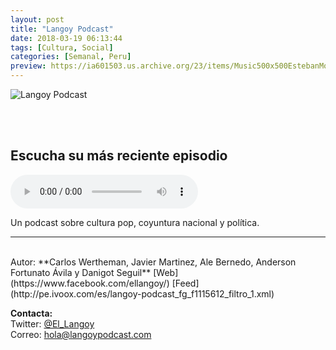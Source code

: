 ```yaml
---
layout: post
title: "Langoy Podcast"
date: 2018-03-19 06:13:44
tags: [Cultura, Social]
categories: [Semanal, Peru]
preview: https://ia601503.us.archive.org/23/items/Music500x500EstebanMontoya/langoy300.png
---
```


![Langoy Podcast](https://ia601503.us.archive.org/23/items/Music500x500EstebanMontoya/langoy500.png)

<br/>
<br/>

## Escucha su más reciente episodio

<!--reproductor-feed=http://pe.ivoox.com/es/langoy-podcast_fg_f1115612_filtro_1.xml-->
<!--reproductor-start-->
<audio id="audio" preload="auto" controls="" src="http://www.ivoox.com/libelistas-10-discurso-presidencial-audios_mf_27352546_feed_1.mp3"></audio>
<!--reproductor-end-->

Un podcast sobre cultura pop, coyuntura nacional y política.  

_ _ _
<br>
Autor: **Carlos Wertheman, Javier Martinez, Ale Bernedo,  
Anderson Fortunato Ávila y Danigot Seguil**  
[Web](https://www.facebook.com/ellangoy/)
[Feed](http://pe.ivoox.com/es/langoy-podcast_fg_f1115612_filtro_1.xml)  


**Contacta:**  
Twitter: [@El_Langoy](https://twitter.com/El_Langoy)  
Correo: [hola@langoypodcast.com](mailto:hola@langoypodcast.com)  
